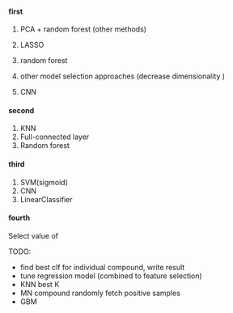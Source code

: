

#### first

1. PCA + random forest (other methods)
2. LASSO

2. random forest

3. other model selection approaches (decrease dimensionality )
4. CNN



#### second

1. KNN
2. Full-connected layer
3. Random forest



#### third

1. SVM(sigmoid)
2. CNN
3. LinearClassifier



#### fourth

Select value of 













TODO:

- find best clf for individual compound, write result
- tune regression model (combined to feature selection)
- KNN best K
- MN compound randomly fetch positive samples
- GBM

